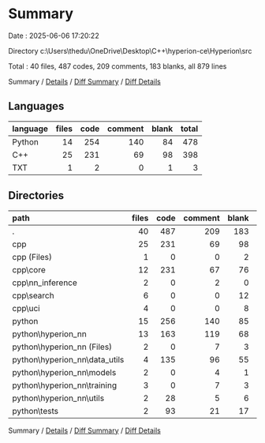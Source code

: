 # Summary

Date : 2025-06-06 17:20:22

Directory c:\\Users\\thedu\\OneDrive\\Desktop\\C++\\hyperion-ce\\Hyperion\\src

Total : 40 files,  487 codes, 209 comments, 183 blanks, all 879 lines

Summary / [Details](details.md) / [Diff Summary](diff.md) / [Diff Details](diff-details.md)

## Languages
| language | files | code | comment | blank | total |
| :--- | ---: | ---: | ---: | ---: | ---: |
| Python | 14 | 254 | 140 | 84 | 478 |
| C++ | 25 | 231 | 69 | 98 | 398 |
| TXT | 1 | 2 | 0 | 1 | 3 |

## Directories
| path | files | code | comment | blank | total |
| :--- | ---: | ---: | ---: | ---: | ---: |
| . | 40 | 487 | 209 | 183 | 879 |
| cpp | 25 | 231 | 69 | 98 | 398 |
| cpp (Files) | 1 | 0 | 0 | 2 | 2 |
| cpp\\core | 12 | 231 | 67 | 76 | 374 |
| cpp\\nn_inference | 2 | 0 | 2 | 0 | 2 |
| cpp\\search | 6 | 0 | 0 | 12 | 12 |
| cpp\\uci | 4 | 0 | 0 | 8 | 8 |
| python | 15 | 256 | 140 | 85 | 481 |
| python\\hyperion_nn | 13 | 163 | 119 | 68 | 350 |
| python\\hyperion_nn (Files) | 2 | 0 | 7 | 3 | 10 |
| python\\hyperion_nn\\data_utils | 4 | 135 | 96 | 55 | 286 |
| python\\hyperion_nn\\models | 2 | 0 | 4 | 1 | 5 |
| python\\hyperion_nn\\training | 3 | 0 | 7 | 3 | 10 |
| python\\hyperion_nn\\utils | 2 | 28 | 5 | 6 | 39 |
| python\\tests | 2 | 93 | 21 | 17 | 131 |

Summary / [Details](details.md) / [Diff Summary](diff.md) / [Diff Details](diff-details.md)